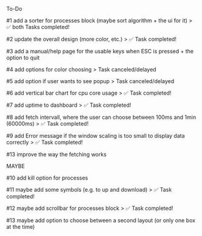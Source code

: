 To-Do

#1 add a sorter for processes block (maybe sort algorithm + the ui for it) > ✅ both Tasks completed!

#2 update the overall design (more color, etc.)     > ✅ Task completed!

#3 add a manual/help page for the usable keys when ESC is pressed + the option to quit

#4 add options for color choosing       > Task canceled/delayed

#5 add option if user wants to see popup        > Task canceled/delayed

#6 add vertical bar chart for cpu core usage > ✅ Task completed!

#7 add uptime to dashboard     > ✅ Task completed!

#8 add fetch intervall, where the user can choose between 100ms and 1min (60000ms) > ✅ Task completed!

#9 add Error message if the window scaling is too small to display data correctly   > ✅ Task completed!

#13 improve the way the fetching works

MAYBE

#10 add kill option for processes

#11 maybe add some symbols (e.g. to up and download)    > ✅ Task completed!

#12 maybe add scrollbar for processes block         > ✅ Task completed!

#13 maybe add option to choose between a second layout (or only one box at the time)
